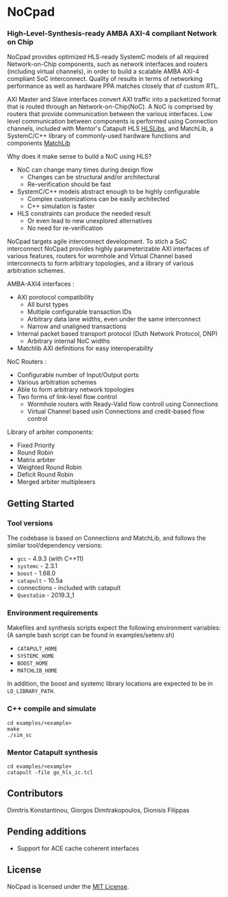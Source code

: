 # NoCpad #

### High-Level-Synthesis-ready AMBA AXI-4 compliant Network on Chip ###

NoCpad provides optimized HLS-ready SystemC models of all required Network-on-Chip components, such as network interfaces and routers (including virtual channels), in order to build a scalable AMBA AXI-4 compliant SoC interconnect. Quality of results in terms of networking performance as well as hardware PPA matches closely that of custom RTL.

AXI Master and Slave interfaces convert AXI traffic into a packetized format that is routed through an Network-on-Chip(NoC). A NoC is comprised by routers that provide communication between the various interfaces. Low level communication between components is performed using Connection channels, included with Mentor's Catapult HLS [HLSLibs](https://github.com/hlslibs/matchlib_connections), and MatchLib, a SystemC/C++ library of commonly-used hardware functions and components [MatchLib](https://github.com/NVlabs/matchlib)

Why does it make sense to build a NoC using HLS?
- NoC can change many times during design flow 
    - Changes can be structural and/or architectural
    - Re-verification should be fast
- SystemC/C++ models abstract enough to be highly configurable
    - Complex customizations can be easily architected
    - C++ simulation is faster
- HLS constraints can produce the needed result
    - Or even lead to new unexplored alternatives 
    - No need for re-verification

NoCpad targets agile interconnect development. To stich a SoC interconnect NoCpad provides highly parameterizable AXI interfaces of various features, routers for wormhole and Virtual Channel based interconnects to form arbitrary topologies, and a library of various arbitration schemes.

AMBA-AXI4 interfaces :
- AXI porotocol compatibility 
    - All burst types
    - Multiple configurable transaction IDs
    - Arbitrary data lane widths, even under the same interconnect
    - Narrow and unaligned transactions
- Internal packet based transport protocol (Duth Network Protocol, DNP)
    - Arbitrary internal NoC widths
- Matchlib AXI definitions for easy interoperability

NoC Routers :
* Configurable number of Input/Output ports
* Various arbitration schemes
* Able to form arbitrary network topologies
* Two forms of link-level flow control
    * Wormhole routers with Ready-Valid flow controll using Connections
    * Virtual Channel based usin Connections and credit-based flow control

Library of arbiter components:
* Fixed Priority
* Round Robin
* Matrix arbiter 
* Weighted Round Robin
* Deficit Round Robin
* Merged arbiter multiplexers

## Getting Started ##

### Tool versions ###

The codebase is based on Connections and MatchLib, and follows the similar tool/dependency versions:

* `gcc` - 4.9.3 (with C++11)
* `systemc` - 2.3.1
* `boost` - 1.68.0
* `catapult` - 10.5a
*  connections - included with catapult
* `QuestaSim` - 2019.3_1

### Environment requirements

Makefiles and synthesis scripts expect the following environment variables:
(A sample bash script can be found in examples/setenv.sh)

* `CATAPULT_HOME`
* `SYSTEMC_HOME`
* `BOOST_HOME`
* `MATCHLIB_HOME`

In addition, the boost and systemc library locations are expected to be in `LD_LIBRARY_PATH`.

### C++ compile and simulate
    cd examples/<example>
    make
    ./sim_sc 

### Mentor Catapult synthesis
    cd examples/<example>
    catapult -file go_hls_ic.tcl

## Contributors
Dimitris Konstantinou, Giorgos  Dimitrakopoulos, Dionisis Filippas

## Pending additions
- Support for ACE cache coherent interfaces

## License
NoCpad is licensed under the [MIT License](./LICENSE).

